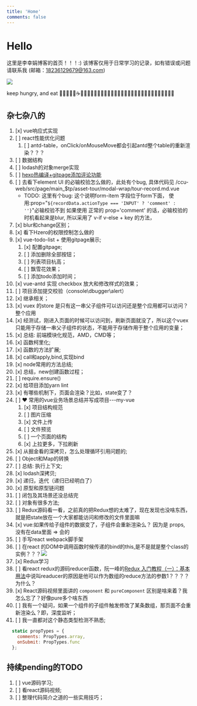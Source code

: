 ```yaml
---
title: 'Home'
comments: false
---
```


<script async defer src="https://buttons.github.io/buttons.js"></script>

# Hello

这里是李幸娟博客的首页！！！:)
该博客仅用于日常学习的记录，如有错误或问题请联系我 (邮箱：18236129679@163.com)


<img src='/Blog/images/home-banner.svg' />


keep hungry, and eat 🥤🐂🍔🍗🍰☕️🍉🍒🍦🍭🌽🍓🍇🥬🥒🥕🥞🧇🥓🥩🍖🌭🍕🥙🌮🥗🥘🍝🍣🍱🍥🍧🍨🧁




## 杂七杂八的

<!-- 1.  [ ]  如果一个网络请求函数，在项目静态资源刚一加载的时候执行，然后将返回值赋值给了 -->
1.  [x]  vue响应式实现
2.  [ ]  react性能优化问题
    1.  [ ]  antd-table，onClick/onMouseMove都会引起antd整个table的重新渲染？？？
3.  [ ]  数据结构
4.  [ ]  lodash的对象merge实现
5.  [ ]  [hexo热编译+gitpage添加评论功能](https://segmentfault.com/a/1190000016267344)
6.  [ ]  去看下element UI 的必输校验怎么做的，此处有个bug, 具体代码见 /ccu-web/src/page/main_$tp/asset-tour/modal-wrap/tour-record.md.vue
    - TODO: 这里有个bug:
      这个说明form-item 字段位于form下面，
      使用:prop="`${recordData.actionType === 'INPUT' ? 'comment' : ''}`"必输校验不到
      如果使用 正常的 prop='comment' 的话，必输校验的时机看起来是blur,
      所以采用了 v-if v-else + key 的方法，
7.  [x]  blur和change区别；
8.  [x]  看下Hzero的权限控制怎么做的
9.  [x]  vue-todo-list + 使用gitpage展示;
    1.  [x]  配置gitpage;
    2.  [ ]  添加删除全部按钮；
    3.  [ ]  列表项目杭高；
    4.  [ ]  飘雪花效果；
    5.  [ ]  添加todo添加时间；
10. [x]  vue-antd 实现 checkbox 放大和修改样式的效果；
11. [ ]  项目添加提交校验（console\dbugger\alert）
12. [x]  继承相关；
13. [x]  vuex 的store 是只有这一串父子组件可以访问还是整个应用都可以访问？整个应用
   1. [x]  经测试，刚进入页面的时候可以访问到，刷新页面就没了，所以这个vuex只能用于存储一串父子组件的状态，不能用于存储作用于整个应用的变量；
14. [x]  总结: 前端模块化规范，AMD，CMD等；
15. [x]  函数柯里化;
16. [x]  函数的方法扩展;
17. [x]  call和apply,bind,实现bind
18. [x]  node常用的方法总结;
19. [x]  总结，new创建函数过程；
20. [ ]  require.ensure()
21. [x]  给项目添加yarn lint
22. [x]  有哪些机制下，页面会渲染？比如，state变了？
23. [ ]  ❤️ 常用的vue业务场景总结并写成项目---my-vue
    1. [x]  项目结构规范
    2. [ ]  图片压缩
    3. [x]  文件上传
    4. [ ]  文件预览
    5. [ ]  一个页面的结构
    6. [x]  上拉更多，下拉刷新
24. [x]  从掘金看的深拷贝，怎么处理循环引用问题的;
25. [ ]  Object和Map的转换
26. [ ]  总结: 执行上下文;
27. [x]  lodash深拷贝;
28. [x]  递归，迭代（递归已经明白了）
29. [x]  原型和原型链问题
30. [ ]  闭包及其场景还没总结完
31. [ ]  对象有很多方法;
32. [ ]  Redux源码看一看，之前真的把Redux想的太难了，现在发现也没啥东西，就是把state放在一个大家都能访问和修改的文件里面嘛
33. [x]  vue:如果传给子组件的数据变了，子组件会重新渲染么？ 因为是 props, 没有在data里面 => 会的
34. [ ]  手写react webpack脚手架
35. [ ]  在react 的DOM中调用函数时候传递的bind的this,是不是就是整个class的实例？？？<img src='/Blog/images/react调用函数传递的this.png'>
36. [x]  Redux学习
37. [ ]  看react redux的源码reducer函数，阮一峰的[Redux 入门教程（一）：基本用法](http://www.ruanyifeng.com/blog/2016/09/redux_tutorial_part_one_basic_usages.html)中说叫readucer的原因是他可以作为数组的reduce方法的参数1？？？？为什么？
38. [x]  React源码视频里面讲的 `component` 和 `pureComponent` 区别是啥来着？我怎么忘了？好像pure多个啥东西
39. [ ]  我有一个疑问，如果一个组件的子组件触发修改了某条数组，那页面不会重新渲染么？即，深度监听；
40. [ ]  我一直都对这个静态类型检测不熟悉;

```javascript
  static propTypes = {
    comments: PropTypes.array,
    onSubmit: PropTypes.func
  };
```




## 持续pending的TODO

1. [ ]  vue源码学习;
2. [ ]  看react源码视频;
3. [ ]  整理代码简介之道的一些实用技巧；